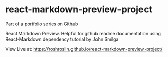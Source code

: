 # react-markdown-preview-project
Part of a portfolio series on Github 

React Markdown Preview. Helpful for github readme documentation using React-Markdown dependency
tutorial by John Smilga

View Live at: https://roshroslin.github.io/react-markdown-preview-project/
